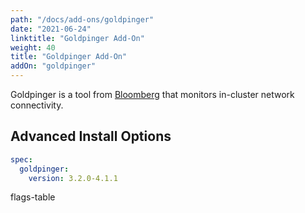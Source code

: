 ```yaml
---
path: "/docs/add-ons/goldpinger"
date: "2021-06-24"
linktitle: "Goldpinger Add-On"
weight: 40
title: "Goldpinger Add-On"
addOn: "goldpinger"
---
```

Goldpinger is a tool from [Bloomberg](https://github.com/bloomberg/goldpinger) that monitors in-cluster network connectivity.

## Advanced Install Options

```yaml
spec:
  goldpinger:
    version: 3.2.0-4.1.1
```

flags-table
